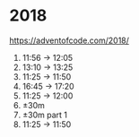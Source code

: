 2018
====

https://adventofcode.com/2018/

1. 11:56 -> 12:05
2. 13:10 -> 13:25
3. 11:25 -> 11:50
4. 16:45 -> 17:20
5. 11:25 -> 12:00
6. ±30m
7. ±30m part 1
6. 11:25 -> 11:50